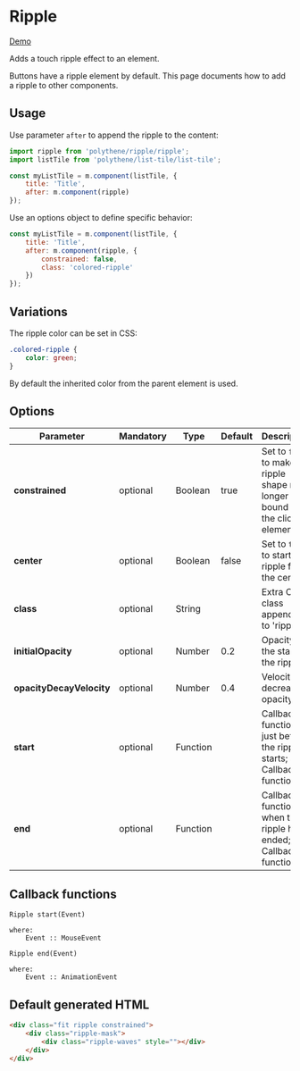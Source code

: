 # Ripple

<a class="btn-demo" href="http://arthurclemens.github.io/Polythene-Examples/index.html#/ripple">Demo</a>

Adds a touch ripple effect to an element.

Buttons have a ripple element by default. This page documents how to add a ripple to other components.


## Usage

Use parameter `after` to append the ripple to the content:

~~~javascript
import ripple from 'polythene/ripple/ripple';
import listTile from 'polythene/list-tile/list-tile';

const myListTile = m.component(listTile, {
    title: 'Title',
    after: m.component(ripple)
});
~~~

Use an options object to define specific behavior:

~~~javascript
const myListTile = m.component(listTile, {
    title: 'Title',
    after: m.component(ripple, {
    	constrained: false,
    	class: 'colored-ripple'
	})
});
~~~


## Variations

The ripple color can be set in CSS:

~~~css
.colored-ripple {
	color: green;
}
~~~

By default the inherited color from the parent element is used.


## Options

| **Parameter** |  **Mandatory** | **Type** | **Default** | **Description** |
| ------------- | -------------- | -------- | ----------- | --------------- |
| **constrained** | optional | Boolean | true | Set to `false` to make the ripple shape no longer bound to the clicked element |
| **center** | optional | Boolean | false | Set to `true` to start the ripple from the center |
| **class** | optional | String |  | Extra CSS class appended to 'ripple' |
| **initialOpacity** | optional | Number | 0.2 | Opacity at the start of the ripple |
| **opacityDecayVelocity** | optional | Number | 0.4 | Velocity of decrease of opacity |
| **start** | optional | Function | | Callback function just before the ripple starts; see Callback functions |
| **end** | optional | Function | | Callback function when the ripple has ended; see Callback functions |


## Callback functions

	Ripple start(Event)

	where:
	    Event :: MouseEvent

	Ripple end(Event)

	where:
	    Event :: AnimationEvent


## Default generated HTML

~~~html
<div class="fit ripple constrained">
    <div class="ripple-mask">
        <div class="ripple-waves" style=""></div>
    </div>
</div>
~~~
